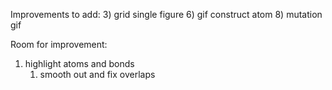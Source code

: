 Improvements to add:
3) grid single figure
6) gif construct atom
8) mutation gif

Room for improvement:
1) highlight atoms and bonds 
   1) smooth out and fix overlaps

